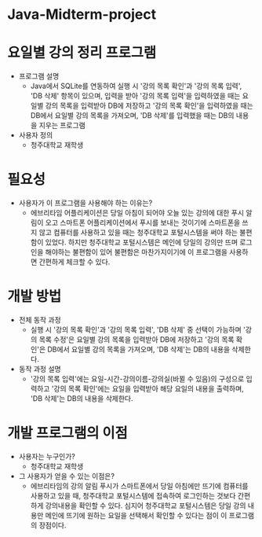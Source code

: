 # Java-Midterm-project

# 요일별 강의 정리 프로그램
  - 프로그램 설명
    - Java에서 SQLite를 연동하여 실행 시 '강의 목록 확인'과 '강의 목록 입력', 'DB 삭제' 항목이 있으며, 입력을 받아 '강의 목록 입력'을 입력하였을 때는 요일별 강의 목록을 입력받아 DB에 저장하고 '강의 목록 확인'을 입력하였을 때는 DB에서 요일별 강의 목록을 가져오며, 'DB 삭제'를 입력했을 때는 DB의 내용을 지우는 프로그램
  - 사용자 정의
    - 청주대학교 재학생
# 필요성
  - 사용자가 이 프로그램을 사용해야 하는 이유는?
    - 에브리타임 어플리케이션은 당일 아침이 되어야 오늘 있는 강의에 대한 푸시 알림이 오고 스마트폰 어플리케이션에서 푸시를 보내는 것이기에 스마트폰을 쓰지 않고 컴퓨터를 사용하고 있을 때는 청주대학교 포털시스템을 써야 하는 불편함이 있었다. 하지만 청주대학교 포털시스템은 메인에 당일의 강의만 뜨며 로그인을 해야하는 불편함이 있어 불편함은 마찬가지이기에 이 프로그램을 사용하면 간편하게 체크할 수 있다.
# 개발 방법
  - 전체 동작 과정
    - 실행 시 '강의 목록 확인'과 '강의 목록 입력', 'DB 삭제' 중 선택이 가능하며 '강의 목록 수정'은 요일별 강의 목록을 입력받아 DB에 저장하고 '강의 목록 확인'은 DB에서 요일별 강의 목록을 가져오며, 'DB 삭제'는 DB의 내용을 삭제한다.
  - 동작 과정 설명
    - '강의 목록 입력'에는 요일-시간-강의이름-강의실(바뀔 수 있음)의 구성으로 입력하고 '강의 목록 확인'에는 요일을 입력받아 해당 요일의 내용을 출력하며, 'DB 삭제'는 DB의 내용을 삭제한다.
# 개발 프로그램의 이점
  - 사용자는 누구인가?
    - 청주대학교 재학생
  - 그 사용자가 얻을 수 있는 이점은?
    - 에브리타임의 강의 알림 푸시가 스마트폰에서 당일 아침에만 뜨기에 컴퓨터를 사용하고 있을 때, 청주대학교 포털시스템에 접속하여 로그인하는 것보다 간편하게 강의내용을 확인할 수 있다. 심지어 청주대학교 포털시스템은 당일 강의 내용만 메인에 뜨기에 원하는 요일을 선택해서 확인할 수 있다는 점이 이 프로그램의 장점이다.
